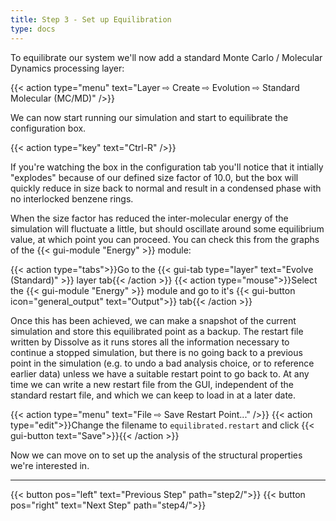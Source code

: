 ```yaml
---
title: Step 3 - Set up Equilibration
type: docs
---
```



To equilibrate our system we'll now add a standard Monte Carlo / Molecular Dynamics processing layer:

{{< action type="menu" text="Layer &#8680; Create &#8680; Evolution &#8680; Standard Molecular (MC/MD)" />}}


We can now start running our simulation and start to equilibrate the configuration box.

{{< action type="key" text="Ctrl-R" />}}


If you're watching the box in the configuration tab you'll notice that it intially "explodes" because of our defined size factor of 10.0, but the box will quickly reduce in size back to normal and result in a condensed phase with no interlocked benzene rings.

When the size factor has reduced the inter-molecular energy of the simulation will fluctuate a little, but should oscillate around some equilibrium value, at which point you can proceed. You can check this from the graphs of the {{< gui-module "Energy" >}} module:

{{< action type="tabs">}}Go to the {{< gui-tab type="layer" text="Evolve (Standard)" >}} layer tab{{< /action >}}
{{< action type="mouse">}}Select the {{< gui-module "Energy" >}} module and go to it's {{< gui-button icon="general_output" text="Output">}} tab{{< /action >}}

Once this has been achieved, we can make a snapshot of the current simulation and store this equilibrated point as a backup. The restart file written by Dissolve as it runs stores all the information necessary to continue a stopped simulation, but there is no going back to a previous point in the simulation (e.g. to undo a bad analysis choice, or to reference earlier data) unless we have a suitable restart point to go back to. At any time we can write a new restart file from the GUI, independent of the standard restart file, and which we can keep to load in at a later date.

{{< action type="menu" text="File &#8680; Save Restart Point..." />}}
{{< action type="edit">}}Change the filename to `equilibrated.restart` and click {{< gui-button text="Save">}}{{< /action >}}

Now we can move on to set up the analysis of the structural properties we're interested in.

* * *
{{< button pos="left" text="Previous Step" path="step2/">}}
{{< button pos="right" text="Next Step" path="step4/">}}
